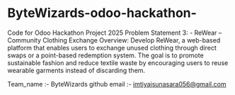 # ByteWizards-odoo-hackathon-
Code for Odoo Hackathon Project 2025
Problem Statement 3: -
ReWear – Community Clothing Exchange
Overview:
Develop ReWear, a web-based platform that enables users to exchange unused clothing
through direct swaps or a point-based redemption system. The goal is to promote sustainable
fashion and reduce textile waste by encouraging users to reuse wearable garments instead of
discarding them.

Team_name :- ByteWizards
github email :- imtiyajsunasara056@gmail.com
